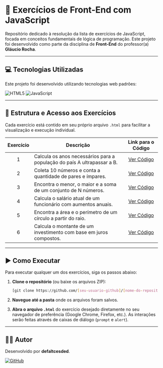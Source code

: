 # 🚀 Exercícios de Front-End com JavaScript

Repositório dedicado à resolução da lista de exercícios de JavaScript, focada em conceitos fundamentais de lógica de programação. Este projeto foi desenvolvido como parte da disciplina de **Front-End** do professor(a) **Gláucio Rocha**.

---

## 💻 Tecnologias Utilizadas

Este projeto foi desenvolvido utilizando tecnologias web padrões:

![HTML5](https://img.shields.io/badge/html5-%23E34F26.svg?style=for-the-badge&logo=html5&logoColor=white)
![JavaScript](https://img.shields.io/badge/javascript-%23323330.svg?style=for-the-badge&logo=javascript&logoColor=%23F7DF1E)

---

## 📂 Estrutura e Acesso aos Exercícios

Cada exercício está contido em seu próprio arquivo `.html` para facilitar a visualização e execução individual.

| Exercício | Descrição                                                              | Link para o Código                                                                                        |
| :-------: | ---------------------------------------------------------------------- | :-------------------------------------------------------------------------------------------------------: |
|     1     | Calcula os anos necessários para a população do país A ultrapassar a B. | [Ver Código](./lista-1-javascript-basico/exercicio1_populacao.html)    |
|     2     | Coleta 10 números e conta a quantidade de pares e ímpares.             | [Ver Código](./lista-1-javascript-basico/exercicio2_par_impar.html)    |
|     3     | Encontra o menor, o maior e a soma de um conjunto de N números.        | [Ver Código](./lista-1-javascript-basico/exercicio3_min_max_soma.html) |
|     4     | Calcula o salário atual de um funcionário com aumentos anuais.         | [Ver Código](./lista-1-javascript-basico/exercicio4_salario.html)      |
|     5     | Encontra a área e o perímetro de um círculo a partir do raio.          | [Ver Código](./lista-1-javascript-basico/exercicio5_circulo.html)      |
|     6     | Calcula o montante de um investimento com base em juros compostos.     | [Ver Código](./lista-1-javascript-basico/exercicio6_investimento.html) |

---

## ▶️ Como Executar

Para executar qualquer um dos exercícios, siga os passos abaixo:

1.  **Clone o repositório** (ou baixe os arquivos ZIP):
    ```bash
    [git clone https://github.com/[seu-usuario-github]/[nome-do-repositorio].git](https://github.com/defaltcesded/exercicios-javascript.git)
    ```

2.  **Navegue até a pasta** onde os arquivos foram salvos.

3.  **Abra o arquivo `.html`** do exercício desejado diretamente no seu navegador de preferência (Google Chrome, Firefox, etc.). As interações serão feitas através de caixas de diálogo (`prompt` e `alert`).

---

## 👨‍💻 Autor

Desenvolvido por **defaltcesded**.

[![GitHub](https://img.shields.io/badge/github-%23121011.svg?style=for-the-badge&logo=github&logoColor=white)](https://github.com/[defaltcesded])
